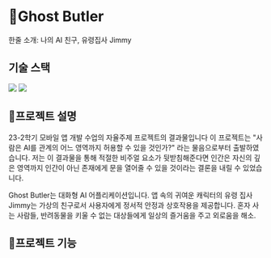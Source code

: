 # Ghost Butler

한줄 소개: 나의 AI 친구, 유령집사 Jimmy

## 기술 스택

<img src="https://img.shields.io/badge/Flutter-02569B?style=for-the-badge&logo=flutter&logoColor=white"/> <img src="https://img.shields.io/badge/ChatGPT-412991?style=for-the-badge&logo=OpenAI&logoColor=white"/>

## 프로젝트 설명

23-2학기 모바일 앱 개발 수업의 자율주제 프로젝트의 결과물입니다
이 프로젝트는 "사람은 AI를 관계의 어느 영역까지 허용할 수 있을 것인가?" 라는 물음으로부터 출발하였습니다.
저는 이 결과물을 통해 적절한 비주얼 요소가 뒷받침해준다면 인간은 자신의 깊은 영역까지 인간이 아닌 존재에게 문을 열어줄 수 있을 것이라는 결론을 내릴 수 있었습니다. 

Ghost Butler는 대화형 AI 어플리케이션입니다.
앱 속의 귀여운 캐릭터의 유령 집사 Jimmy는 가상의 친구로서 사용자에게 정서적 안정과 상호작용을 제공합니다.
혼자 사는 사람들, 반려동물을 키울 수 없는 대상들에게 일상의 즐거움을 주고 외로움을 해소.

## 프로젝트 기능

